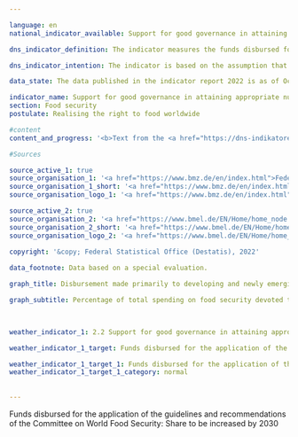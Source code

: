 ```yaml
---

language: en    
national_indicator_available: Support for good governance in attaining appropriate nutrition worldwide    

dns_indicator_definition: The indicator measures the funds disbursed for the application of the relevant international standards and recommendations on the realisation of the right to food (defined according to the Global Strategic Framework of the <abbr title="United Nations">UN</abbr> Committee on World Food Security (CFS)) as a percentage of total spending on food security.<br><br>    

dns_indicator_intention: The indicator is based on the assumption that the promotion of the application of international guidelines and recommendations on food security can improve the food situation and thus make an important contribution to the fulfilment of <abbr title="Sustainable Development Goals">SDG</abbr> 2&nbsp;and the realisation of the right to food.<br>The indicator measures the German contribution to enhancing good governance in the context of efforts to promote food security. The proportion of funds disbursed for food security that is used for governance is to increase accordingly by 2030.    

data_state: The data published in the indicator report 2022 is as of Oct 31 2022. The data shown on this platform is updated regularly, so that more current data may be available online than published in the <a href="https://dns-indikatoren.de/assets/publications/reports/en/2022.pdf">indicator report 2022</a>.    

indicator_name: Support for good governance in attaining appropriate nutrition worldwide    
section: Food security    
postulate: Realising the right to food worldwide    

#content     
content_and_progress: '<b>Text from the <a href="https://dns-indikatoren.de/assets/publications/reports/en/2021.pdf">Indicator Report 2021&nbsp;</a></b><br><br>The collection of data for the indicator is undertaken by the Federal Ministry of Food and Agriculture (<abbr title="Federal Ministry of Food and Agriculture">BMEL</abbr>) and the Federal Ministry for Economic Cooperation and Development (<abbr title="Federal Ministry for Economic Cooperation and Development">BMZ</abbr>). To this end, all project and programme documents relating to food security projects are examined. The initial survey for 2016&nbsp;was reviewed externally. That validation revealed that the data collection criteria and the definition of good governance needed to be specified in order to ensure comparability of the results. The methodology was subsequently revised.<br><br>A project is now counted if the objective, the effect matrix or the project description (a) specifically names a guideline or recommendation of the Global Strategic Framework for Food Security and Nutrition, or (b) a core element of the content of a guideline/recommendation is a substantial part of the project, and the project simultaneously aims to improve legal, institutional or political conditions. There must be congruity with the recording of the related spending as official development assistance (<abbr title="Official development assistance">ODA</abbr>).<br><br>In 2016, <abbr title="Euro">EUR</abbr> 148&nbsp;million of <abbr title="Official development assistance">ODA</abbr> for food security fell under the subheading of governance. On the basis of the revised methodology, this amount corresponds to 16.7% of the total expenditure of <abbr title="Euro">EUR</abbr> 887&nbsp;million. Both the total expenditure and the expenditure under the subheading of governance are thus considerably lower than the values calculated before the methodology was revised, which put governance expenditure for 2016&nbsp;at 32% of a total of <abbr title="Euro">EUR</abbr> 1,472&nbsp;million. This is primarily due to a redefinition of the concept of governance and the use of an additional criterion in the form of the <abbr title="Organisation for Economic Co-operation and Development">OECD</abbr> governance indicator or, alternatively, of the governance criteria used in German development cooperation. <br><br>In 2018, a total of <abbr title="Euro">EUR</abbr> 223&nbsp;million, or 18.3% of the total expenditure of <abbr title="Euro">EUR</abbr> 1,215&nbsp;million on <abbr title="Official development assistance">ODA</abbr> for food security, fell under the subheading of governance. Compared with the total amount of official development assistance, however, the proportions allocated to both governance and food security are small. In 2018, for example, total spending on <abbr title="Official development assistance">ODA</abbr> amounted to <abbr title="Euro">EUR</abbr> 25&nbsp;billion. Of that amount, 4.9% went to food security and 0.9% to good governance within the realm of food security.<br><br>The indicator represents one facet of Germany’s contribution to the achievement of <abbr title="Sustainable Development Goals">SDG</abbr> 2. In recent years the overall situation in the countries with which Germany engages in development cooperation initially showed a considerable improvement. According to figures from the United Nations Food and Agriculture Organization (<abbr title="Food and Agriculture Organization">FAO</abbr>), the percentage of people suffering from undernourishment in these partner countries fell from 19% in the year 2000&nbsp;to 14% in 2015. Current <abbr title="Food and Agriculture Organization">FAO</abbr> estimates, however, indicate that the undernourishment rate has been rising worldwide since 2015&nbsp;and that 280&nbsp;million people were undernourished in 2018. That corresponds to 11% of the world’s population.'    

#Sources    

source_active_1: true
source_organisation_1: '<a href="https://www.bmz.de/en/index.html">Federal Ministry for Economic Cooperation and Development</a>'
source_organisation_1_short: '<a href="https://www.bmz.de/en/index.html" target="_blank">Federal Ministry for Economic Cooperation and Development</a>'
source_organisation_logo_1: '<a href="https://www.bmz.de/en/index.html" target="_blank"><img src="https://dnsUpgradeEnvironment.github.io/dns-indicators/public/OrgImgEn/bmz.png" alt="Federal Ministry for Economic Cooperation and Development" title=" Click here to visit the homepage of the organizationFederal Ministry for Economic Cooperation and Development" style="height:60px; width:148px; border: transparent"/></a>'

source_active_2: true
source_organisation_2: '<a href="https://www.bmel.de/EN/Home/home_node.html">Federal Ministry of Food and Agriculture</a>'
source_organisation_2_short: '<a href="https://www.bmel.de/EN/Home/home_node.html" target="_blank">Federal Ministry of Food and Agriculture</a>'
source_organisation_logo_2: '<a href="https://www.bmel.de/EN/Home/home_node.html" target="_blank"><img src="https://dnsUpgradeEnvironment.github.io/dns-indicators/public/OrgImgEn/bmel.png" alt="Federal Ministry of Food and Agriculture" title=" Click here to visit the homepage of the organizationFederal Ministry of Food and Agriculture" style="height:60px; width:148px; border: transparent"/></a>'
    
copyright: '&copy; Federal Statistical Office (Destatis), 2022'    

data_footnote: Data based on a special evaluation.    

graph_title: Disbursement made primarily to developing and newly emerging countries to support good governance in the context of efforts to promote food security    

graph_subtitle: Percentage of total spending on food security devoted to good governance    

            

weather_indicator_1: 2.2 Support for good governance in attaining appropriate nutrition world-wide

weather_indicator_1_target: Funds disbursed for the application of the guidelines and recommendations of the <abbr title="United Nations">UN</abbr> Committee on World Food Security (CFS) to be increased appropriately as a percentage of total spending on food security by 2030

weather_indicator_1_target_1: Funds disbursed for the application of the guidelines and recommendations of the <abbr title="United Nations">UN</abbr> Committee on World Food Security (CFS) to be increased appropriately as a percentage of total spending on food security by 2030
weather_indicator_1_target_1_category: normal
    
    
---
```



<div>
  <div class="my-header">
    <label class="default">Funds disbursed for the application of the guidelines and recommendations of the Committee on World Food Security: Share to be increased by 2030
    </label>
  </div>
</div>
<div class="my-header-note">
  <label class="default"><b>
  </b></label>
</div>
